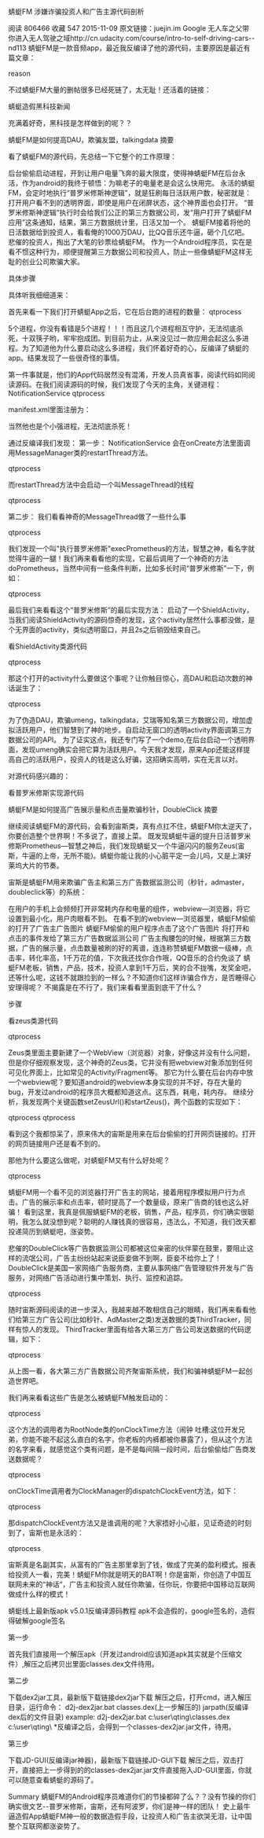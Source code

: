 蜻蜓FM 涉嫌诈骗投资人和广告主源代码剖析

阅读 806466
收藏 547
2015-11-09
原文链接：juejin.im
Google 无人车之父带你进入无人驾驶之域http://cn.udacity.com/course/intro-to-self-driving-cars--nd113
蜻蜓FM是一款音频app，最近我反编译了他的源代码，主要原因是最近有篇文章：

reason

不过蜻蜓FM大量的删帖很多已经死链了，太无耻！还活着的链接：

蜻蜓造假黑科技新闻

充满着好奇，黑科技是怎样做到的呢？？

蜻蜓FM是如何提高DAU，欺骗友盟，talkingdata
摘要

看了蜻蜓FM的源代码，先总结一下它整个的工作原理：

后台偷偷启动进程，开到让用户电量飞奔的最大限度，使得神蜻蜓FM在后台永活，作为android的我终于顿悟：为嘛老子的电量老是会这么快用完。
永活的蜻蜓FM，会定时地执行“普罗米修斯神逻辑”，就是狂刷每日活跃用户数，秘密就是：打开用户看不到的透明界面，即使是用户在闭屏状态，这个神界面也会打开。
“普罗米修斯神逻辑”执行时会给我们公正的第三方数据公司，发“用户打开了蜻蜓FM应用”这条通知，结果，第三方数据统计里，日活又加一个。
蜻蜓FM接着将他的日活数据给到投资人，看看俺的1000万DAU，比QQ音乐还牛逼，砸个几亿吧。
悲催的投资人，掏出了大笔的钞票给蜻蜓FM。
作为一个Android程序员，实在是看不惯这种行为，顺便提醒第三方数据公司和投资人，防止一些像蜻蜓FM这样无耻的创业公司欺骗大家。

具体步骤

具体听我细细道来：

首先来看一下我们打开蜻蜓App之后，它在后台跑的进程的数量： qtprocess

5个进程，你没有看错是5个进程！！！而且这几个进程相互守护，无法彻底杀死，十双筷子哟，牢牢抱成团。到目前为止，从来没见过一款应用会起这么多进程。为了知道他为什么要启动这么多进程，我们怀着好奇的心，反编译了蜻蜓的app。结果发现了一些很奇怪的事情。

第一件事就是，他们的App代码居然没有混淆，开发人员真省事，阅读代码如同阅读源码。在我们阅读源码的时候，我们发现了今天的主角，关键进程：NotificationService qtprocess

manifest.xml里面注册为：


 
     
     
   

当然他也是个小强进程，无法彻底杀死！

通过反编译我们发现： 第一步： NotificationService 会在onCreate方法里面调用MessageManager类的restartThread方法。

qtprocess

而restartThread方法中会启动一个叫MessageThread的线程

qtprocess

第二步： 我们看看神奇的MessageThread做了一些什么事

qtprocess

我们发现一个叫"执行普罗米修斯"execPrometheus的方法，智慧之神，看名字就觉得牛逼的一腿！我们再来看看他的实现，它最后调用了一个神奇的方法doPrometheus，当然中间有一些条件判断，比如多长时间“普罗米修斯”一下，例如：

qtprocess

最后我们来看看这个“普罗米修斯”的最后实现方法： 启动了一个ShieldActivity，当我们阅读ShieldActivity的源码惊奇的发现，这个activity居然什么事都没做，是个无界面的activity，类似透明窗口，并且2s之后销毁结束自己。

看ShieldActivity类源代码

qtprocess

那这个打开的activity什么要做这个事呢？让你触目惊心，高DAU和启动次数的神话诞生了：

qtprocess

为了伪造DAU，欺骗umeng，talkingdata，艾瑞等知名第三方数据公司，增加虚拟活跃用户，他们智慧到了神的地步。自启动无窗口的透明activity界面调第三方数据公司的API。 为了证实这点，我还专门写了一个demo,在后台启动一个透明界面，发现umeng确实会把它算为活跃用户。今天我才发现，原来App还能这样提高自己的活跃用户，投资人的钱是这么好骗，这招确实高明，实在无言以对。

对源代码感兴趣的：

看普罗米修斯实现源代码

蜻蜓FM是如何提高广告展示量和点击量欺骗秒针，DoubleClick
摘要

继续阅读蜻蜓FM的源代码，会看到宙斯类，真有点扛不住，蜻蜓FM你太逆天了，你要创造整个世界啊！不多说了，直接上菜。 既发现蜻蜓牛逼的提升日活普罗米修斯Prometheus—智慧之神后，我们发现蜻蜓又一个牛逼闪闪的服务Zeus(宙斯，牛逼的上帝，无所不能)。蜻蜓你能让我的小心脏平定一会儿吗，又是上演好莱坞大片的节奏。

宙斯是蜻蜓FM用来欺骗广告主和第三方广告数据监测公司（秒针，admaster，doubleclick等）的系统：

在用户的手机上会频频打开非常耗内存和电量的组件，webview—浏览器，将它设置到最小化，用户肉眼看不到。
在看不到的webview—浏览器里，蜻蜓FM偷偷的打开了广告主广告图片
蜻蜓FM偷偷的用户程序点击了这个广告图片
将打开和点击的事件发给了第三方广告数据监测公司
广告主掏腰包的时候，根据第三方数据，广告的展示量，点击数量被刷的好的离谱，连连称赞蜻蜓FM数据一级棒，点击率，转化率高，1千万花的值，下次我还找你合作哦，QQ音乐的合约免谈了
蜻蜓FM老板，销售，产品，技术，投资人拿到1千万后，笑的合不拢嘴，发奖金吧，还等什么呢，这钱不就跟捡到的一样么？不知道你们这样诈骗合作方，是否睡得心安理得呢？
不揭露是在不行了，我们来看看里面到底干了什么？

步骤

看zeus类源代码

qtprocess

Zeus类里面主要新建了一个WebView（浏览器）对象，好像这并没有什么问题，但是你仔细观察发现，这个神奇的Zeus类，它并没有把webview对象添加到任何可见化界面上，比如常见的Activity/Fragment等。 那它为什么要在后台内存中放一个webview呢？要知道android的webview本身实现的并不好，存在大量的bug，开发过android的程序员大概都知道这点。这东西，耗电，耗内存。 继续分析，我发现两个关键函数setZeusUrl()和startZeus()，两个函数的实现如下：

qtprocess qtprocess

看到这个我都惊呆了，原来伟大的宙斯是用来在后台偷偷的打开网页链接的。打开的网页链接用户还是看不到的。

那他为什么要这么做呢，对蜻蜓FM又有什么好处呢？

qtprocess

蜻蜓FM用一个看不见的浏览器打开广告主的网站，接着用程序模拟用户行为点击。广告的展示率和点击率，顿时提高了一个数量级，原来广告商的钱也这么好骗！ 看到这里，我真是佩服蜻蜓FM的老板，销售，产品，程序员，你们确实很聪明，我怎么就没想到呢？聪明的人赚钱真的很容易，违法么，不知道，我们改天都投递简历到蜻蜓吧，涨姿势。

悲催的DoubleClick等广告数据监测公司都被这位亲密的伙伴蒙在鼓里，要阻止这样的流氓公司，广告主纷纷站起来说臣妾做不到啊，臣妾不给你上了！ DoubleClick是美国一家网络广告服务商，主要从事网络广告管理软件开发与广告服务，对网络广告活动进行集中策划、执行、监控和追踪。

qtprocess

随时宙斯源码阅读的进一步深入，我越来越不敢相信自己的眼睛，我们再来看看他们给第三方广告公司(比如秒针、AdMaster之类)发送数据的类ThirdTracker，同样有惊人的发现。 ThirdTracker里面有给各大第三方广告公司发送数据的代码逻辑，如下：

qtprocess

从上图一看，各大第三方广告数据公司齐聚宙斯系统，我们和骗神蜻蜓FM一起创造世界吧。

我们再来看看这些广告是怎么被蜻蜓FM触发启动的：

qtprocess

这个方法的调用者为RootNode类的onClockTime方法（闹钟 吐槽:这位开发兄弟，你能不能不起这么直白的名字，你老板的内裤都被你暴露了），但从这个方法的名字来看，就感觉这个类有问题，是不是每间隔一段时间，后台偷偷给广告商发送数据呢？

qtprocess

onClockTime调用者为ClockManager的dispatchClockEvent方法，如下：

qtprocess

那dispatchClockEvent方法又是谁调用的呢？大家捂好小心脏，见证奇迹的时刻到了，宙斯也是永活的：

qtprocess

宙斯真是名副其实，从富有的广告主那里拿到了钱，做成了完美的盈利模式。报表给投资人一看，完美！蜻蜓FM你就是明天的BAT啊！你是宙斯，你创造了中国互联网未来的“神话”，广告主和投资人就任你欺骗，任你玩，你要把中国移动互联网做成什么样的模式！

蜻蜓线上最新版apk v5.0.1反编译源码教程
apk不会造假的，google签名的，造假得破解google签名

第一步

首先我们直接用一个解压apk（开发过android应该知道apk其实就是个压缩文件）,解压之后拷贝出里面classes.dex文件待用。

第二步

下载dex2jar工具，最新版下载链接dex2jar下载
解压之后，打开cmd，进入解压目录，运行命令：
d2j-dex2jar.bat classes.dex(上一步解压的) jarpath(反编译dex后的文件目录)
example:
d2j-dex2jar.bat c:\user\qting\classes.dex c:\user\qting\ 
*反编译之后，会得到一个classes-dex2jar.jar文件，待用。

第三步

下载JD-GUI(反编译jar神器)，最新版下载链接JD-GUI下载
解压之后，双击打开，直接把上一步得到的的classes-dex2jar.jar文件直接拖入JD-GUI里面，你就可以随意查看蜻蜓的源码了。

Summary
蜻蜓FM的Android程序员难道你们的节操都碎了么？？没有节操的你们确实很文艺--普罗米修斯，宙斯，还有阿波罗，你们是神一样的团队！ 史上最牛逼造假App蜻蜓FM神一般的数据造假手段，让投资人和广告主欲哭无泪，让中国整个互联网都涨姿势了。